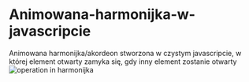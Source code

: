 # Animowana-harmonijka-w-javascripcie
Animowana harmonijka/akordeon stworzona w czystym javascripcie, w której element otwarty zamyka się, gdy inny element zostanie otwarty
<img src="https://i.imgur.com/XpORgMz.gif" alt="operation in harmonijka">
